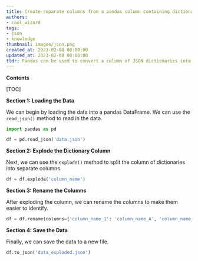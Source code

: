 ```yaml
---
title: Create separate columns from a pandas column containing dictionaries using the split/explode method
authors:
- cool_wizard
tags:
- json
- knowledge
thumbnail: images/json.png
created_at: 2023-02-08 00:00:00
updated_at: 2023-02-08 00:00:00
tldr: Pandas can be used to convert a column of JSON dictionaries into separate columns by using the json\_normalize() function.
---
```


**Contents**

[TOC]

**Section 1: Loading the Data** 

We can begin by loading the data into a pandas DataFrame. We can use the `read_json()` method to read in the data.

```python
import pandas as pd

df = pd.read_json('data.json')
```

**Section 2: Explode the Dictionary Column**

Next, we can use the `explode()` method to split the column of dictionaries into separate columns. 

```python
df = df.explode('column_name')
```

**Section 3: Rename the Columns**

After exploding the column, we can rename the columns to make them easier to identify. 

```python
df = df.rename(columns={'column_name_1': 'column_name_A', 'column_name_2': 'column_name_B'})
```

**Section 4: Save the Data**

Finally, we can save the data to a new file. 

```python
df.to_json('data_exploded.json')
```
